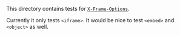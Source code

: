This directory contains tests for [`X-Frame-Options`](https://html.spec.whatwg.org/#the-x-frame-options-header).

Currently it only tests `<iframe>`. It would be nice to test `<embed>` and `<object>` as well.
